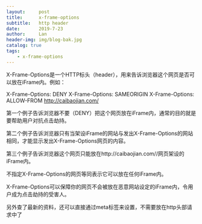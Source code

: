 ```yaml
---
layout:     post
title:      x-frame-options
subtitle:   http header
date:       2019-7-23
author:     Lan
header-img: img/blog-bak.jpg
catalog: true
tags:
    - x-frame-options
---
```

X-Frame-Options是一个HTTP标头（header），用来告诉浏览器这个网页是否可以放在iFrame内。例如：

X-Frame-Options: DENY
X-Frame-Options: SAMEORIGIN
X-Frame-Options: ALLOW-FROM http://caibaojian.com/

第一个例子告诉浏览器不要（DENY）把这个网页放在iFrame内，通常的目的就是要帮助用户对抗点击劫持。

第二个例子告诉浏览器只有当架设iFrame的网站与发出X-Frame-Options的网站相同，才能显示发出X-Frame-Options网页的内容。

第三个例子告诉浏览器这个网页只能放在http://caibaojian.com//网页架设的iFrame内。

不指定X-Frame-Options的网页等同表示它可以放在任何iFrame内。

X-Frame-Options可以保障你的网页不会被放在恶意网站设定的iFrame内，令用户成为点击劫持的受害人。

另外查了最新的资料，还可以直接通过meta标签来设置，不需要放在http头部请求中了